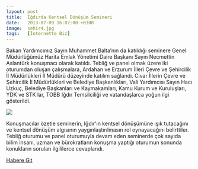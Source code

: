 ```yaml
---
layout: post
title:  Iğdırda Kentsel Dönüşüm Semineri
date:   2013-07-09 16:02:00 +0300
image:  sehir4.jpg
tags:   [İnternette Biz]
---
```


Bakan Yardımcımız Sayın Muhammet Balta’nın da katıldığı seminere Genel Müdürlüğümüz Harita Emlak Yönetimi Daire Başkanı Sayın Necmettin Aslantürk konuşmacı olarak katıldı. Tebliğ ve panel olmak üzere iki oturumdan oluşan çalışmalara, Ardahan ve Erzurum İlleri Çevre ve Şehircilik İl Müdürlükleri İl Müdürü düzeyinde katılım sağlandı. Civar İllerin Çevre ve Şehircilik İl Müdürlükleri ve Belediye Başkanlıkları, Vali Yardımcısı Sayın Hacı Uzkuç, Belediye Başkanları ve Kaymakamları, Kamu Kurum ve Kuruluşları, YDK ve STK lar, TOBB Iğdır Temsilciliği ve vatandaşlarca yoğun ilgi gösterildi.

![]({{site.baseurl}}/img/hb4.jpg)

Konuşmacılar özetle seminerin, Iğdır’ın kentsel dönüşümüne ışık tutacağını ve kentsel dönüşüm algısının yaygınlaştırılmasın rol oynayacağını belirttiler. Tebliğ oturumu ve panel oturumuyla devam eden seminerde çok sayıda bilim insanı, uzman ve bürokratların konuşma yaptığı oturumun sonunda konukların soruları ilgililerce cevaplandı.

[Habere Git](https://emlakguncel.com/igdirda-kentsel-donusum-semineri/)
